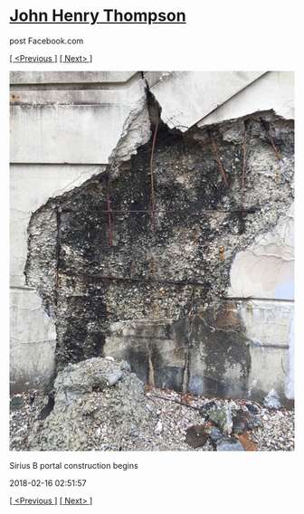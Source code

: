 # [John Henry Thompson](../README.md)
post Facebook.com

[[ <Previous ]](2018-02-17-2.md) [[ Next> ]](2018-02-15-1.md)

[![](../media/2018-02-16/Timeline-Photos-Sirius-B-portal-construction-begins.jpg)](../README.md)

Sirius B portal construction begins

2018-02-16 02:51:57

[[ <Previous ]](2018-02-17-2.md) [[ Next> ]](2018-02-15-1.md)